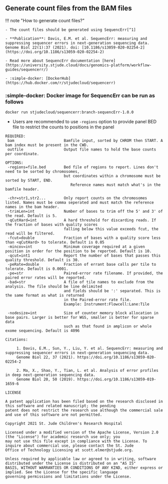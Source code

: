 ## Generate count files from the BAM files

!!! note "How to generate count files?"

    - The count files should be generated using SequencErr[^1]
  
    - **Publication**: Davis, E.M. et al. SequencErr: measuring and suppressing sequencer errors in next-generation sequencing data. Genome Biol 22(1):37 (2021). doi: [10.1186/s13059-020-02254-2](https://doi.org/10.1186/s13059-020-02254-2)

    - Read more about SequencErr documentation [here](https://university.stjude.cloud/docs/genomics-platform/workflow-guides/sequencerr/)

    - :simple-docker: [DockerHub](https://hub.docker.com/r/stjudecloud/sequencerr)

### :simple-docker: Docker image for SequencErr can be run as follows

```
docker run stjudecloud/sequencerr:branch-sequencErr-1.0.0
```

- Users are recommended to use `-regions` option to provide panel BED file to 
  restrict the counts to positions in the panel

```
REQUIRED:
 bam                      Bamfile input, sorted by CHROM then START. A bam index must be present in the CWD.
 outfile                  Output file names to hold the base counts per coordinate.

OPTIONS:
 -regions=file.bed        Bed file of regions to report. Lines don't need to be sorted by chromosomes,
                          but coordinates within a chromosome must be sorted by START, END.
                             Reference names must match what's in the bamfile header.

 -chr=str1,str2...        Only report counts on the chromosomes listed. Names must be comma seperated and must match the reference names in the bam header.
 -trimLen=int             Number of bases to trim off the 5' and 3' of the read. Default is 5.
 -qCutHard=int            A hard threshold for discarding reads. If the fraction of bases with quality scores
                          falling below this value exceeds fcut, the read will be filtered.
 -fcut=double             Fraction of bases with a quality score less than <qCutHard> to tolerate. Default is 0.05
 -mincov=int              Minimum coverage required at a given position in order for the position to be reported. Default is 10.
 -qcut=int1               Report the number of bases that passes this quality threshold. Default is 30.
 -peRate=double           Fraction of errant base calls per tile to tolerate. Default is 0.0001.
 -pe=str                  Paired-error rate filename. If provided, the paired error rates will be reported.
 -bad=str                 A file of tile names to exclude from the analysis. The file should be line delimited
                          and fields should be ':' separated. This is the same format as what is returned
                          in the Paired-error rate file.
                          Example: Instrument:Flowcell:Lane:Tile

 -nodesize=int            Size of counter memory block allocation in base pairs. Larger is better for WGS, smaller is better for sparse data
                          such as that found in amplicon or whole exome sequencing. Default is 4096

Citations:

     1. Davis, E.M., Sun, Y., Liu, Y. et al. SequencErr: measuring and suppressing sequencer errors in next-generation sequencing data.
     Genome Biol 22, 37 (2021). https://doi.org/10.1186/s13059-020-02254-2

     2. Ma, X., Shao, Y., Tian, L. et al. Analysis of error profiles in deep next-generation sequencing data.
     Genome Biol 20, 50 (2019). https://doi.org/10.1186/s13059-019-1659-6

LICENSE

A patent application has been filed based on the research disclosed in this software and related manuscript; the pending
patent does not restrict the research use although the commercial sale and use of this software are not permitted.

Copyright 2021 St. Jude Children's Research Hospital

Licensed under a modified version of the Apache License, Version 2.0 (the "License") for academic research use only; you
may not use this file except in compliance with the License. To inquire about commercial use, please contact the St. Jude
Office of Technology Licensing at scott.elmer@stjude.org.

Unless required by applicable law or agreed to in writing, software distributed under the License is distributed on an "AS IS"
BASIS, WITHOUT WARRANTIES OR CONDITIONS OF ANY KIND, either express or implied. See the License for the specific language
governing permissions and limitations under the License.
```


[^1]: Davis, E.M., Sun, Y., Liu, Y., Kolekar, P. et al. SequencErr: measuring and suppressing sequencer errors in next-generation sequencing data. Genome Biol 22, 37 (2021). [https://doi.org/10.1186/s13059-020-02254-2](https://doi.org/10.1186/s13059-020-02254-2)